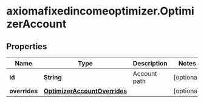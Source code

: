 # axiomafixedincomeoptimizer.OptimizerAccount

## Properties

Name | Type | Description | Notes
------------ | ------------- | ------------- | -------------
**id** | **String** | Account path | [optional] 
**overrides** | [**OptimizerAccountOverrides**](OptimizerAccountOverrides.md) |  | [optional] 


